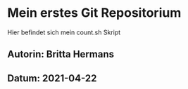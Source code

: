# Mein erstes Git Repositorium

Hier befindet sich mein count.sh Skript

## Autorin: Britta Hermans
## Datum: 2021-04-22


